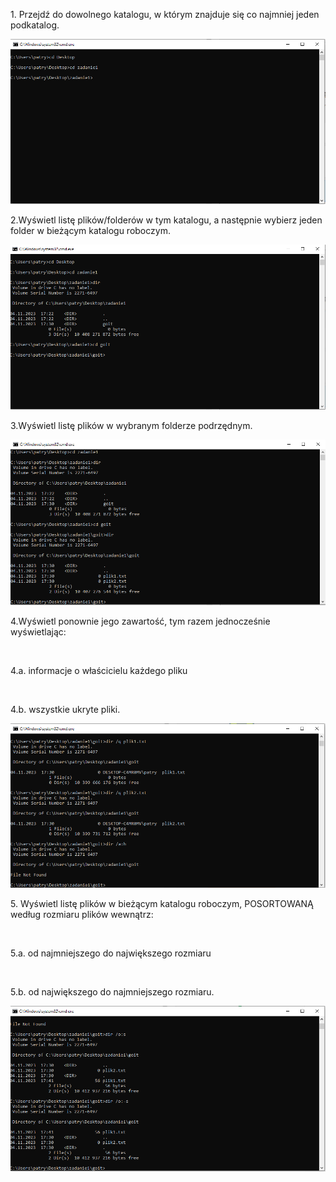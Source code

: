 <p>1. Przejdź do dowolnego katalogu, w którym znajduje się co najmniej jeden podkatalog. </p>
<img src="cmd1.PNG" >

<br>
<p>2.Wyświetl listę plików/folderów w tym katalogu, a następnie wybierz jeden folder w bieżącym katalogu roboczym.</p>
<img src="cmd2.PNG" >
<br>
<p>3.Wyświetl listę plików w wybranym folderze podrzędnym.</p>
<img src="cmd3.PNG" >
<br>
<p>4.Wyświetl ponownie jego zawartość, tym razem jednocześnie wyświetlając: </p>
<br>
<p>  4.a. informacje o właścicielu każdego pliku </p>  
<br>
<p> 4.b. wszystkie ukryte pliki.</p>
<img src="cmd4.PNG" >
<br>

<p> 5. Wyświetl listę plików w bieżącym katalogu roboczym, POSORTOWANĄ według rozmiaru plików wewnątrz:
</p>
<br>
<p> 5.a. od najmniejszego do największego rozmiaru </p>
<br>
<p> 5.b. od największego do najmniejszego rozmiaru. </p>
<img src="CMD5.PNG" >
